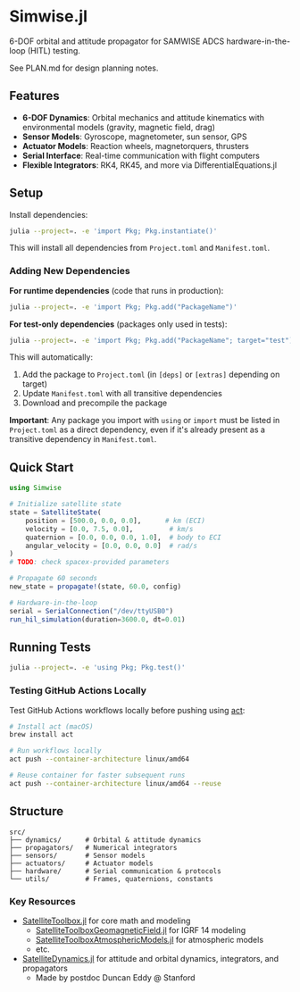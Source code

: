 # Simwise.jl

6-DOF orbital and attitude propagator for SAMWISE ADCS hardware-in-the-loop (HITL) testing.

See PLAN.md for design planning notes. 

## Features

- **6-DOF Dynamics**: Orbital mechanics and attitude kinematics with environmental models (gravity, magnetic field, drag)
- **Sensor Models**: Gyroscope, magnetometer, sun sensor, GPS
- **Actuator Models**: Reaction wheels, magnetorquers, thrusters
- **Serial Interface**: Real-time communication with flight computers
- **Flexible Integrators**: RK4, RK45, and more via DifferentialEquations.jl

## Setup

Install dependencies:

```bash
julia --project=. -e 'import Pkg; Pkg.instantiate()'
```

This will install all dependencies from `Project.toml` and `Manifest.toml`.

### Adding New Dependencies

**For runtime dependencies** (code that runs in production):

```bash
julia --project=. -e 'import Pkg; Pkg.add("PackageName")'
```

**For test-only dependencies** (packages only used in tests):

```bash
julia --project=. -e 'import Pkg; Pkg.add("PackageName"; target="test")'
```

This will automatically:
1. Add the package to `Project.toml` (in `[deps]` or `[extras]` depending on target)
2. Update `Manifest.toml` with all transitive dependencies
3. Download and precompile the package

**Important**: Any package you import with `using` or `import` must be listed in `Project.toml` as a direct dependency, even if it's already present as a transitive dependency in `Manifest.toml`.

## Quick Start

```julia
using Simwise

# Initialize satellite state
state = SatelliteState(
    position = [500.0, 0.0, 0.0],      # km (ECI)
    velocity = [0.0, 7.5, 0.0],         # km/s
    quaternion = [0.0, 0.0, 0.0, 1.0],  # body to ECI
    angular_velocity = [0.0, 0.0, 0.0]  # rad/s
)
# TODO: check spacex-provided parameters

# Propagate 60 seconds
new_state = propagate!(state, 60.0, config)

# Hardware-in-the-loop
serial = SerialConnection("/dev/ttyUSB0")
run_hil_simulation(duration=3600.0, dt=0.01)
```

## Running Tests

```bash
julia --project=. -e 'using Pkg; Pkg.test()'
```

### Testing GitHub Actions Locally

Test GitHub Actions workflows locally before pushing using [act](https://nektosact.com/):

```bash
# Install act (macOS)
brew install act

# Run workflows locally
act push --container-architecture linux/amd64

# Reuse container for faster subsequent runs
act push --container-architecture linux/amd64 --reuse
```

## Structure

```
src/
├── dynamics/      # Orbital & attitude dynamics
├── propagators/   # Numerical integrators
├── sensors/       # Sensor models
├── actuators/     # Actuator models
├── hardware/      # Serial communication & protocols
└── utils/         # Frames, quaternions, constants
```

### Key Resources
- [SatelliteToolbox.jl](https://github.com/JuliaSpace/SatelliteToolbox.jl/tree/master?tab=readme-ov-file) for core math and modeling
    - [SatelliteToolboxGeomagneticField.jl](https://github.com/JuliaSpace/SatelliteToolboxGeomagneticField.jl) for IGRF 14 modeling
    - [SatelliteToolboxAtmosphericModels.jl](https://github.com/JuliaSpace/SatelliteToolboxAtmosphericModels.jl) for atmospheric models
    - etc.
- [SatelliteDynamics.jl](https://sisl.github.io/SatelliteDynamics.jl/latest/) for attitude and orbital dynamics, integrators, and propagators
    - Made by postdoc Duncan Eddy @ Stanford